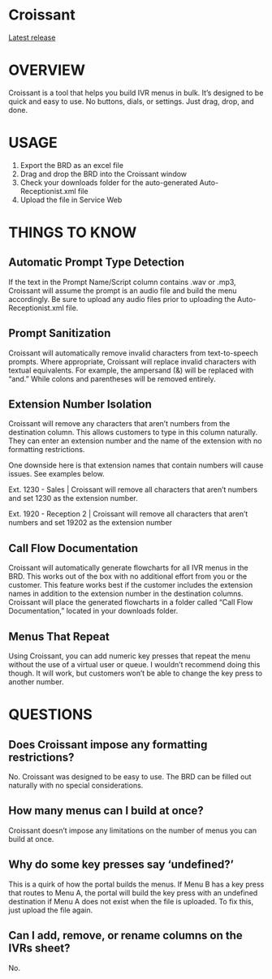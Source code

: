 # Croissant
<html>
  
  <a href="https://github.com/DQGriffin/Croissant/releases/download/v1.0rc1/Croissant.app.zip">Latest release</a>
  
  <h1>OVERVIEW</span></h1><p class="c0"><span>Croissant is a tool that helps you build IVR menus in bulk. It&rsquo;s designed to be quick and easy to use. No buttons, dials, or settings. Just drag, drop, and done.</span></p><h1 class="c4" id="h.oymnw3nlvwib"><span>USAGE</span></h1><ol class="c11 lst-kix_w1b687jpl7aq-0 start" start="1"><li class="c0 c8 li-bullet-0"><span class="c1">Export the BRD as an excel file</span></li><li class="c0 c8 li-bullet-0"><span class="c1">Drag and drop the BRD into the Croissant window</span></li><li class="c0 c8 li-bullet-0"><span class="c1">Check your downloads folder for the auto-generated Auto-Receptionist.xml file</span></li><li class="c0 c8 li-bullet-0"><span>Upload the file in Service Web</span></li></ol><h1 class="c4" id="h.x5u0l8hx0kbh"><span>THINGS TO KNOW</span></h1><h2 class="c2" id="h.jltys38rhgql"><span>Automatic Prompt Type Detection</span></h2><p class="c0"><span>If the text in the Prompt Name/Script column contains .wav or .mp3, Croissant will assume the prompt is an audio file and build the menu accordingly. Be sure to upload any audio files prior to uploading the Auto-Receptionist.xml file.</span></p><h2 class="c2" id="h.6x8rkjwa8fzc"><span class="c6">Prompt Sanitization</span></h2><p class="c0"><span class="c1">Croissant will automatically remove invalid characters from text-to-speech prompts. Where appropriate, Croissant will replace invalid characters with textual equivalents. For example, the ampersand (&amp;) will be replaced with &ldquo;and.&rdquo; While colons and parentheses will be removed entirely.</span></p><h2 class="c2" id="h.kz4lxdjp635b"><span class="c6">Extension Number Isolation</span></h2><p class="c0"><span>Croissant will remove any characters that aren&rsquo;t numbers from the destination column. This allows customers to type in this column naturally. They can enter an extension number </span><span class="c9">and</span><span class="c1">&nbsp;the name of the extension with no formatting restrictions.</span></p><p class="c0"><span class="c1">One downside here is that extension names that contain numbers will cause issues. See examples below.</span></p><p class="c0"><span class="c1">Ext. 1230 - Sales | Croissant will remove all characters that aren&rsquo;t numbers and set 1230 as the extension number.</span></p><p class="c0"><span class="c1">Ext. 1920 - Reception 2 | Croissant will remove all characters that aren&rsquo;t numbers and set 19202 as the extension number</span></p><h2 class="c2" id="h.2qjo1nx4zba6"><span class="c6">Call Flow Documentation</span></h2><p class="c0"><span class="c1">Croissant will automatically generate flowcharts for all IVR menus in the BRD. This works out of the box with no additional effort from you or the customer. This feature works best if the customer includes the extension names in addition to the extension number in the destination columns. Croissant will place the generated flowcharts in a folder called &ldquo;Call Flow Documentation,&rdquo; located in your downloads folder.</span></p><h2 class="c2" id="h.1znt563keu4g"><span class="c6">Menus That Repeat</span></h2><p class="c0"><span>Using Croissant, you </span><span class="c9">can </span><span class="c1">add numeric key presses that repeat the menu without the use of a virtual user or queue. I wouldn&rsquo;t recommend doing this though. It will work, but customers won&rsquo;t be able to change the key press to another number.</span></p><h1 class="c4" id="h.cyjex855wt9y"><span class="c7">QUESTIONS</span></h1><h2 class="c2" id="h.gexbngp99u7u"><span class="c6">Does Croissant impose any formatting restrictions?</span></h2><p class="c0"><span class="c1">No. Croissant was designed to be easy to use. The BRD can be filled out naturally with no special considerations.</span></p><h2 class="c2" id="h.9emj6vxgobh4"><span class="c6">How many menus can I build at once?</span></h2><p class="c0"><span class="c1">Croissant doesn&rsquo;t impose any limitations on the number of menus you can build at once.</span></p><h2 class="c2" id="h.qgjhu68yrc3e"><span class="c6">Why do some key presses say &lsquo;undefined?&rsquo;</span></h2><p class="c0"><span class="c1">This is a quirk of how the portal builds the menus. If Menu B has a key press that routes to Menu A, the portal will build the key press with an undefined destination if Menu A does not exist when the file is uploaded. To fix this, just upload the file again.</span></p><h2 class="c2" id="h.mcxtcwiz5375"><span class="c6">Can I add, remove, or rename columns on the IVRs sheet?</span></h2><p class="c0"><span>No.</span></p></body></html>
